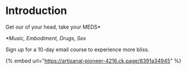 # Introduction

Get our of your head, take your MEDS\*

_\*Music, Embodiment, Drugs, Sex_



Sign up for a 10-day email course to experience more bliss.

{% embed url="https://artisanal-pioneer-4216.ck.page/8391a34945" %}
